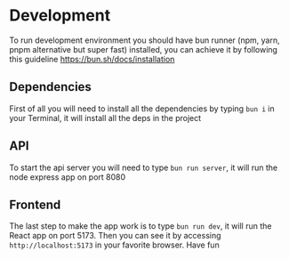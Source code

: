 # Development

To run development environment you should have bun runner (npm, yarn, pnpm alternative but super fast) installed, you can achieve it by following this guideline https://bun.sh/docs/installation

## Dependencies
First of all you will need to install all the dependencies by typing `bun i` in your Terminal, it will install all the deps in the project

## API
To start the api server you will need to type `bun run server`, it will run the node express app on port 8080

## Frontend
The last step to make the app work is to type `bun run dev`, it will run the React app on port 5173. Then you can see it by accessing `http://localhost:5173` in your favorite browser. Have fun
